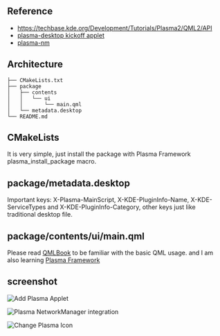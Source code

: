 ## Reference
* https://techbase.kde.org/Development/Tutorials/Plasma2/QML2/API
* [plasma-desktop kickoff applet](https://projects.kde.org/projects/kde/workspace/plasma-desktop/repository/revisions/master/show/applets/kickoff)
* [plasma-nm](https://projects.kde.org/projects/kde/workspace/plasma-nm/repository)

## Architecture
```
├── CMakeLists.txt
├── package
│   ├── contents
│   │   └── ui
│   │       └── main.qml
│   └── metadata.desktop
└── README.md
```

## CMakeLists
It is very simple, just install the package with Plasma Framework plasma_install_package macro.

## package/metadata.desktop
Important keys: X-Plasma-MainScript, X-KDE-PluginInfo-Name, X-KDE-ServiceTypes 
and X-KDE-PluginInfo-Category, other keys just like traditional desktop file.

## package/contents/ui/main.qml
Please read [QMLBook](http://qmlbook.github.io/) to be familiar with the basic QML usage. 
and I am also learning [Plasma Framework](https://projects.kde.org/projects/frameworks/plasma-framework/repository/revisions/master/show/src)

## screenshot

![Add Plasma Applet](https://github.com/xiangzhai/plasma-helloworld/blob/master/res/plasma-applet-helloworld-screenshot1.png)

![Plasma NetworkManager integration](https://github.com/xiangzhai/plasma-helloworld/blob/master/res/plasma-applet-helloworld-screenshot4.png)

![Change Plasma Icon](https://github.com/xiangzhai/plasma-helloworld/blob/master/res/plasma-applet-helloworld-screenshot5.png)
